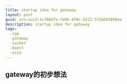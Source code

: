 ```yaml
---
title: startup idea for gateway
layout: post
guid: urn:uuid:4cf68d7e-fd45-4f0c-b212-5f2b693808ae
description: startup idea for gateway
tags:
  -cpp
  -gateway
  -socket
  -boost
  -asio
---
```



## gateway的初步想法
